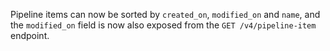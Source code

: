 Pipeline items can now be sorted by `created_on`, `modified_on` and `name`, and the `modified_on` field is now also exposed from the `GET /v4/pipeline-item` endpoint.
